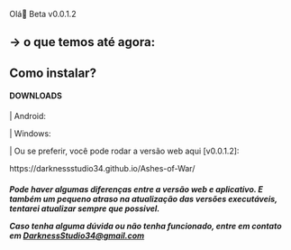 
<p>Olá🤘 Beta v0.0.1.2</p>

<h2>-> o que temos até agora:</h2>


<h2>Como instalar?</h2>
 <h4>DOWNLOADS</h4>
 <p>| Android:   </p>
 <p>| Windows:  </p>
      
 <p>| Ou se preferir, você pode rodar a versão web aqui [v0.0.1.2]:
 <p> https://darknessstudio34.github.io/Ashes-of-War/ </p>
  <h5>  Pode haver algumas diferenças entre a versão web e aplicativo. E também um pequeno atraso na atualização das versões executáveis, tentarei atualizar sempre que possivel.
 
Caso tenha alguma dúvida ou não tenha funcionado, entre em contato em DarknessStudio34@gmail.com</h5>
